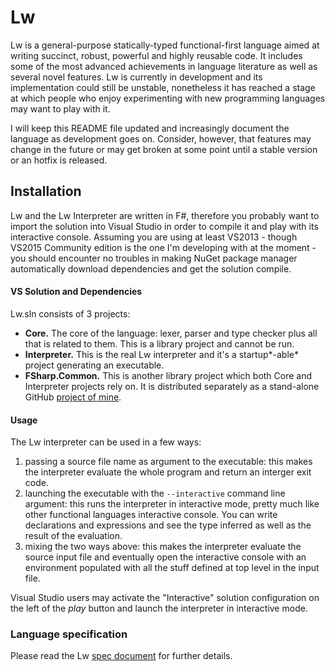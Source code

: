 # Lw

Lw is a general-purpose statically-typed functional-first language aimed at writing succinct, robust, powerful and highly reusable code. It includes some of the most advanced achievements in language literature as well as several novel features.
Lw is currently in development and its implementation could still be unstable, nonetheless it has reached a stage at which people who enjoy experimenting with new programming languages may want to play with it.

I will keep this README file updated and increasingly document the language as development goes on. Consider, however, that features may change in the future or may get broken at some point until a stable version or an hotfix is released.

## Installation

Lw and the Lw Interpreter are written in F#, therefore you probably want to import the solution into Visual Studio in order to compile it and play with its interactive console.
Assuming you are using at least VS2013 - though VS2015 Community edition is the one I'm developing with at the moment - you should encounter no troubles in making NuGet package manager automatically download dependencies and get the solution compile.

#### VS Solution and Dependencies

Lw.sln consists of 3 projects:

* **Core.** The core of the language: lexer, parser and type checker plus all that is related to them. This is a library project and cannot be run.
* **Interpreter.** This is the real Lw interpreter and it's a startup*-able* project generating an executable.
* **FSharp.Common.** This is another library project which both Core and Interpreter projects rely on. It is distributed separately as a stand-alone GitHub [project of mine](https://github.com/alvisespano/FSharp.Common).

#### Usage

The Lw interpreter can be used in a few ways:

1. passing a source file name as argument to the executable: this makes the interpreter evaluate the whole program and return an interger exit code.
2. launching the executable with the `--interactive` command line argument: this runs the interpreter in interactive mode, pretty much like other functional languages interactive console. You can write declarations and expressions and see the type inferred as well as the result of the evaluation.
3. mixing the two ways above: this makes the interpreter evaluate the source input file and eventually open the interactive console with an environment populated with all the stuff defined at top level in the input file.
 
Visual Studio users may activate the "Interactive" solution configuration on the left of the *play* button and launch the interpreter in interactive mode.

### Language specification

Please read the Lw [spec document](doc/spec.md) for further details.
